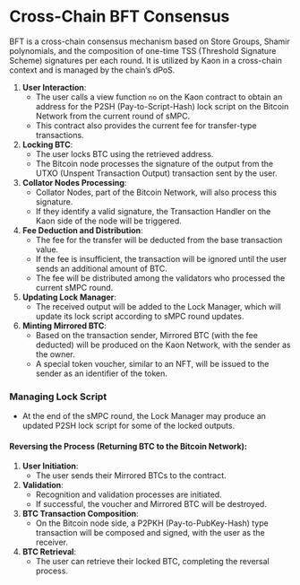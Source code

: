 # Cross-Chain BFT Consensus

BFT is a cross-chain consensus mechanism based on Store Groups, Shamir polynomials, and the composition of one-time TSS (Threshold Signature Scheme) signatures per each round. It is utilized by Kaon in a cross-chain context and is managed by the chain’s dPoS.

1. **User Interaction**:
   * The user calls a view function `no` on the Kaon contract to obtain an address for the P2SH (Pay-to-Script-Hash) lock script on the Bitcoin Network from the current round of sMPC.
   * This contract also provides the current fee for transfer-type transactions.
2. **Locking BTC**:
   * The user locks BTC using the retrieved address.
   * The Bitcoin node processes the signature of the output from the UTXO (Unspent Transaction Output) transaction sent by the user.
3. **Collator Nodes Processing**:
   * Collator Nodes, part of the Bitcoin Network, will also process this signature.
   * If they identify a valid signature, the Transaction Handler on the Kaon side of the node will be triggered.
4. **Fee Deduction and Distribution**:
   * The fee for the transfer will be deducted from the base transaction value.
   * If the fee is insufficient, the transaction will be ignored until the user sends an additional amount of BTC.
   * The fee will be distributed among the validators who processed the current sMPC round.
5. **Updating Lock Manager**:
   * The received output will be added to the Lock Manager, which will update its lock script according to sMPC round updates.
6. **Minting Mirrored BTC**:
   * Based on the transaction sender, Mirrored BTC (with the fee deducted) will be produced on the Kaon Network, with the sender as the owner.
   * A special token voucher, similar to an NFT, will be issued to the sender as an identifier of the token.

### Managing Lock Script

* At the end of the sMPC round, the Lock Manager may produce an updated P2SH lock script for some of the locked outputs.

#### Reversing the Process (Returning BTC to the Bitcoin Network):

1. **User Initiation**:
   * The user sends their Mirrored BTCs to the contract.
2. **Validation**:
   * Recognition and validation processes are initiated.
   * If successful, the voucher and Mirrored BTC will be destroyed.
3. **BTC Transaction Composition**:
   * On the Bitcoin node side, a P2PKH (Pay-to-PubKey-Hash) type transaction will be composed and signed, with the user as the receiver.
4. **BTC Retrieval**:
   * The user can retrieve their locked BTC, completing the reversal process.
